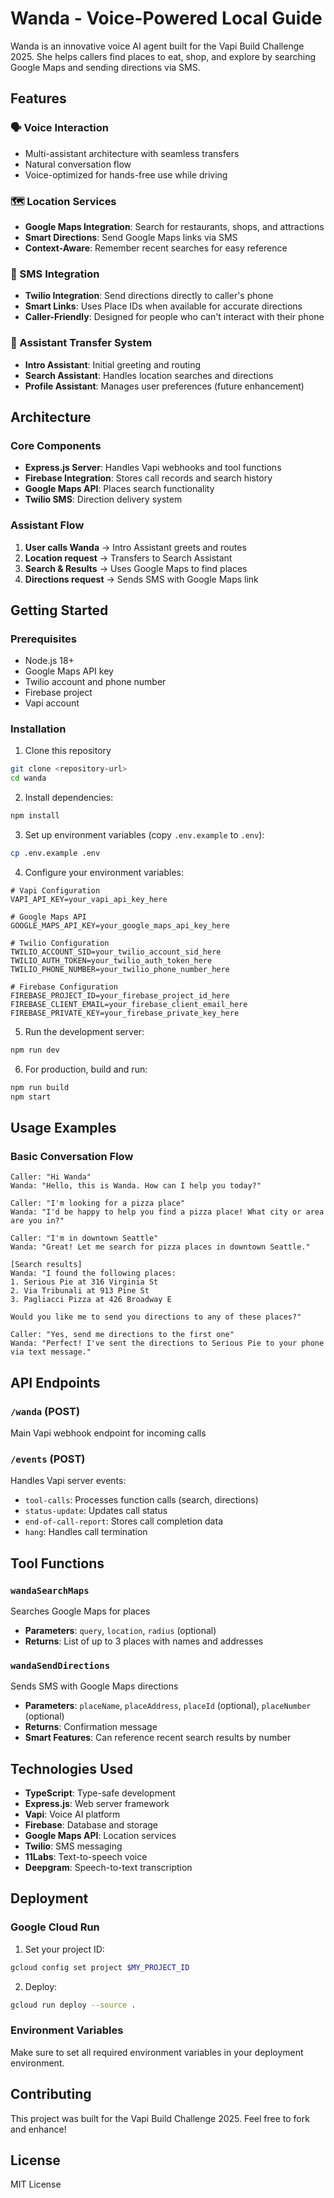 # Wanda - Voice-Powered Local Guide

Wanda is an innovative voice AI agent built for the Vapi Build Challenge 2025. She helps callers find places to eat, shop, and explore by searching Google Maps and sending directions via SMS.

## Features

### 🗣️ Voice Interaction
- Multi-assistant architecture with seamless transfers
- Natural conversation flow
- Voice-optimized for hands-free use while driving

### 🗺️ Location Services
- **Google Maps Integration**: Search for restaurants, shops, and attractions
- **Smart Directions**: Send Google Maps links via SMS
- **Context-Aware**: Remember recent searches for easy reference

### 📱 SMS Integration
- **Twilio Integration**: Send directions directly to caller's phone
- **Smart Links**: Uses Place IDs when available for accurate directions
- **Caller-Friendly**: Designed for people who can't interact with their phone

### 🔄 Assistant Transfer System
- **Intro Assistant**: Initial greeting and routing
- **Search Assistant**: Handles location searches and directions
- **Profile Assistant**: Manages user preferences (future enhancement)

## Architecture

### Core Components

- **Express.js Server**: Handles Vapi webhooks and tool functions
- **Firebase Integration**: Stores call records and search history
- **Google Maps API**: Places search functionality
- **Twilio SMS**: Direction delivery system

### Assistant Flow

1. **User calls Wanda** → Intro Assistant greets and routes
2. **Location request** → Transfers to Search Assistant
3. **Search & Results** → Uses Google Maps to find places
4. **Directions request** → Sends SMS with Google Maps link

## Getting Started

### Prerequisites

- Node.js 18+
- Google Maps API key
- Twilio account and phone number
- Firebase project
- Vapi account

### Installation

1. Clone this repository
```bash
git clone <repository-url>
cd wanda
```

2. Install dependencies:
```bash
npm install
```

3. Set up environment variables (copy `.env.example` to `.env`):
```bash
cp .env.example .env
```

4. Configure your environment variables:
```env
# Vapi Configuration
VAPI_API_KEY=your_vapi_api_key_here

# Google Maps API
GOOGLE_MAPS_API_KEY=your_google_maps_api_key_here

# Twilio Configuration
TWILIO_ACCOUNT_SID=your_twilio_account_sid_here
TWILIO_AUTH_TOKEN=your_twilio_auth_token_here
TWILIO_PHONE_NUMBER=your_twilio_phone_number_here

# Firebase Configuration
FIREBASE_PROJECT_ID=your_firebase_project_id_here
FIREBASE_CLIENT_EMAIL=your_firebase_client_email_here
FIREBASE_PRIVATE_KEY=your_firebase_private_key_here
```

5. Run the development server:
```bash
npm run dev
```

6. For production, build and run:
```bash
npm run build
npm start
```

## Usage Examples

### Basic Conversation Flow

```
Caller: "Hi Wanda"
Wanda: "Hello, this is Wanda. How can I help you today?"

Caller: "I'm looking for a pizza place"
Wanda: "I'd be happy to help you find a pizza place! What city or area are you in?"

Caller: "I'm in downtown Seattle"
Wanda: "Great! Let me search for pizza places in downtown Seattle."

[Search results]
Wanda: "I found the following places:
1. Serious Pie at 316 Virginia St
2. Via Tribunali at 913 Pine St  
3. Pagliacci Pizza at 426 Broadway E

Would you like me to send you directions to any of these places?"

Caller: "Yes, send me directions to the first one"
Wanda: "Perfect! I've sent the directions to Serious Pie to your phone via text message."
```

## API Endpoints

### `/wanda` (POST)
Main Vapi webhook endpoint for incoming calls

### `/events` (POST) 
Handles Vapi server events:
- `tool-calls`: Processes function calls (search, directions)
- `status-update`: Updates call status
- `end-of-call-report`: Stores call completion data
- `hang`: Handles call termination

## Tool Functions

### `wandaSearchMaps`
Searches Google Maps for places
- **Parameters**: `query`, `location`, `radius` (optional)
- **Returns**: List of up to 3 places with names and addresses

### `wandaSendDirections`
Sends SMS with Google Maps directions
- **Parameters**: `placeName`, `placeAddress`, `placeId` (optional), `placeNumber` (optional)
- **Returns**: Confirmation message
- **Smart Features**: Can reference recent search results by number

## Technologies Used

- **TypeScript**: Type-safe development
- **Express.js**: Web server framework
- **Vapi**: Voice AI platform
- **Firebase**: Database and storage
- **Google Maps API**: Location services
- **Twilio**: SMS messaging
- **11Labs**: Text-to-speech voice
- **Deepgram**: Speech-to-text transcription

## Deployment

### Google Cloud Run

1. Set your project ID:
```bash
gcloud config set project $MY_PROJECT_ID
```

2. Deploy:
```bash
gcloud run deploy --source .
```

### Environment Variables
Make sure to set all required environment variables in your deployment environment.

## Contributing

This project was built for the Vapi Build Challenge 2025. Feel free to fork and enhance!

## License

MIT License